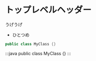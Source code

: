 トップレベルヘッダー
=============

うげうげ

 * ひとつめ

```java
public class MyClass {}
```

:::java
public class MyClass {}
:::
